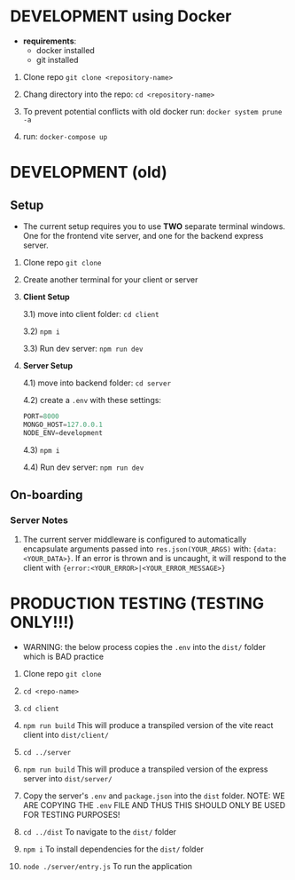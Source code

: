
# DEVELOPMENT using Docker
- **requirements**: 
	- docker installed
	- git installed 

1) Clone repo `git clone <repository-name>`

2) Chang directory into the repo: `cd <repository-name>`

3) To prevent potential conflicts with old docker run: `docker system prune -a`

4) run: `docker-compose up`


# DEVELOPMENT (old)

## Setup
- The current setup requires you to use **TWO** separate terminal windows. One for the frontend vite server, and one for the backend express server.

1) Clone repo `git clone`
2) Create another terminal for your client or server
3) **Client Setup**

	3.1) move into client folder: `cd client`

	3.2) `npm i`

	3.3) Run dev server: `npm run dev`
4) **Server Setup**

	4.1) move into backend folder: `cd server`

	4.2) create a `.env` with these settings:

	```ts
	PORT=8000
	MONGO_HOST=127.0.0.1
	NODE_ENV=development
	```

	4.3) `npm i`

	4.4) Run dev server: `npm run dev`

## On-boarding

### Server Notes
1) The current server middleware is configured to automatically encapsulate arguments passed into `res.json(YOUR_ARGS)` with: `{data:<YOUR_DATA>}`. If an error is thrown and is uncaught, it will respond to the client with `{error:<YOUR_ERROR>|<YOUR_ERROR_MESSAGE>}`

# PRODUCTION TESTING (TESTING ONLY!!!)
- WARNING: the below process copies the `.env` into the `dist/` folder which is BAD practice

1) Clone repo `git clone`

2) `cd <repo-name>`

3) `cd client`

4) `npm run build` This will produce a transpiled version of the vite react client into `dist/client/`

5) `cd ../server`

6) `npm run build` This will produce a transpiled version of the express server into `dist/server/`

7) Copy the server's `.env` and `package.json` into the `dist` folder. NOTE: WE ARE COPYING THE `.env` FILE AND THUS THIS SHOULD ONLY BE USED FOR TESTING PURPOSES!

8) `cd ../dist` To navigate to the `dist/` folder

9) `npm i` To install dependencies for the `dist/` folder

10) `node ./server/entry.js` To run the application
